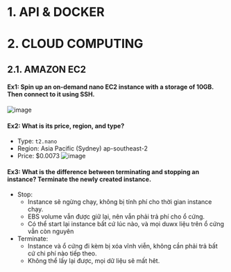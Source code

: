# 1. API & DOCKER 

# 2. CLOUD COMPUTING 
## 2.1. AMAZON EC2

#### Ex1: Spin up an on-demand nano EC2 instance with a storage of 10GB. Then connect to it using SSH.
![image](https://github.com/user-attachments/assets/58ceec62-1df7-4fbb-ab8e-818c1a656cb5)

#### Ex2: What is its price, region, and type?
- Type: `t2.nano`
- Region: Asia Pacific (Sydney) ap-southeast-2
- Price: $0.0073
  ![image](https://github.com/user-attachments/assets/9627cd9e-cd70-4ff3-a0a2-294559bdda9f)

#### Ex3: What is the difference between terminating and stopping an instance? Terminate the newly created instance.
- Stop:
  + Instance sẽ ngừng chạy, không bị tính phí cho thời gian instance chạy.
  + EBS volume vẫn được giữ lại, nên vẫn phải trả phí cho ổ cứng.
  + Có thể start lại instance bất cứ lúc nào, và mọi duwx liệu trên ổ cứng vẫn còn nguyên
- Terminate:
  + Instance và ổ cứng đi kèm bị xóa vĩnh viễn, không cần phải trả bất cứ chi phí nào tiếp theo. 
  + Không thể lấy lại được, mọi dữ liệu sẽ mất hêt.


